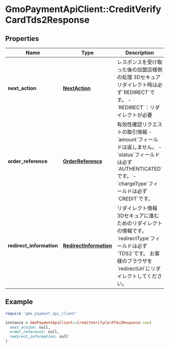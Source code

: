 # GmoPaymentApiClient::CreditVerifyCardTds2Response

## Properties

| Name | Type | Description | Notes |
| ---- | ---- | ----------- | ----- |
| **next_action** | [**NextAction**](NextAction.md) | レスポンスを受け取った後の加盟店様側の処理   3Dセキュアリダイレクト時は必ず&#x60;REDIRECT&#x60;です。 - &#x60;REDIRECT&#x60;：リダイレクトが必要  | [optional] |
| **order_reference** | [**OrderReference**](OrderReference.md) | 有効性確認リクエストの取引情報     - &#x60;amount&#x60;フィールドは返しません。   - &#x60;status&#x60;フィールドは必ず&#x60;AUTHENTICATED&#x60;です。     - &#x60;chargeType&#x60;フィールドは必ず&#x60;CREDIT&#x60;です。  | [optional] |
| **redirect_information** | [**RedirectInformation**](RedirectInformation.md) | リダイレクト情報   3Dセキュアに進むためのリダイレクトの情報です。   &#x60;redirectType&#x60;フィールドは必ず&#x60;TDS2&#x60;です。   お客様のブラウザを&#x60;redirectUrl&#x60;にリダイレクトしてください。  | [optional] |

## Example

```ruby
require 'gmo_payment_api_client'

instance = GmoPaymentApiClient::CreditVerifyCardTds2Response.new(
  next_action: null,
  order_reference: null,
  redirect_information: null
)
```

